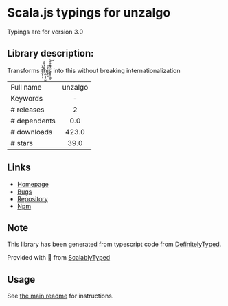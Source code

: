 
# Scala.js typings for unzalgo

Typings are for version 3.0

## Library description:
Transforms ť͈͓̠̓̆ͅḥ͇͔̟̭̰̤̏̔̐̑ì̭̜͔ͯ͞s̈́̄̑͋̋͏̟͓̞͖͝ͅ into this without breaking internationalization

|                    |                 |
| ------------------ | :-------------: |
| Full name          | unzalgo |
| Keywords           | - |
| # releases         | 2 |
| # dependents       | 0.0 |
| # downloads        | 423.0 |
| # stars            | 39.0 |

## Links
- [Homepage](https://github.com/kdex/unzalgo#readme)
- [Bugs](https://github.com/kdex/unzalgo/issues)
- [Repository](https://github.com/kdex/unzalgo)
- [Npm](https://www.npmjs.com/package/unzalgo)
    


## Note
This library has been generated from typescript code from [DefinitelyTyped](https://definitelytyped.org).

Provided with :purple_heart: from [ScalablyTyped](https://github.com/oyvindberg/ScalablyTyped)

## Usage
See [the main readme](../../readme.md) for instructions.


